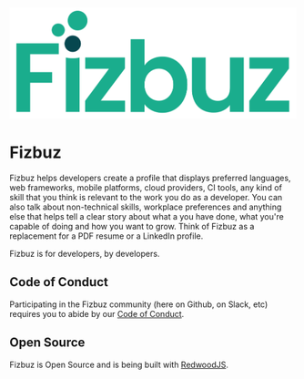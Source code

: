 ![Fizbuz logo](/web/public/fizbuz-logo-large.png)

# Fizbuz

Fizbuz helps developers create a profile that displays preferred languages, web frameworks, mobile platforms, cloud providers, CI tools, any kind of skill that you think is relevant to the work you do as a developer. You can also talk about non-technical skills, workplace preferences and anything else that helps tell a clear story about what a you have done, what you're capable of doing and how you want to grow. Think of Fizbuz as a replacement for a PDF resume or a LinkedIn profile.

Fizbuz is for developers, by developers.

## Code of Conduct

Participating in the Fizbuz community (here on Github, on Slack, etc) requires you to abide by our [Code of Conduct](/code-of-coduct.md).

## Open Source

Fizbuz is Open Source and is being built with [RedwoodJS](/REDWOOD.MD).
